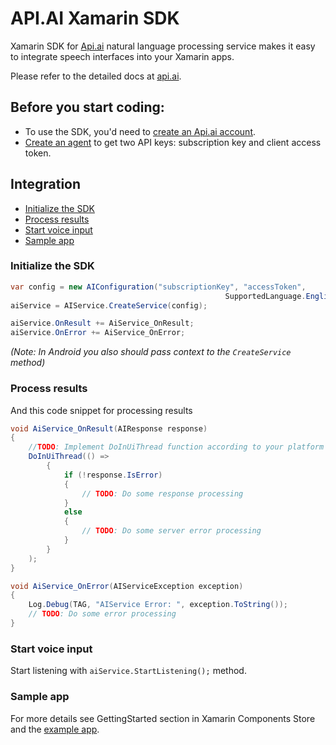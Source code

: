 # API.AI Xamarin SDK

Xamarin SDK for [Api.ai](http://api.ai) natural language processing service makes it easy to integrate speech interfaces into your Xamarin apps.

Please refer to the detailed docs at [api.ai](http://api.ai/docs/).

## <a name="pre-conditions"/> Before you start coding:
* To use the SDK, you'd need to [create an Api.ai account](https://console.api.ai/api-client/#/signup).
* [Create an agent](https://console.api.ai/api-client/#/newAgent) to get two API keys: subscription key and client access token.

## <a name="integration"/> Integration
* [Initialize the SDK](#initialize-sdk)
* [Process results](#process-results)
* [Start voice input](#start-voice-input)
* [Sample app](#sample-app)

### <a name="initialize-sdk">Initialize the SDK

```csharp
var config = new AIConfiguration("subscriptionKey", "accessToken", 
                                                SupportedLanguage.English);
aiService = AIService.CreateService(config);

aiService.OnResult += AiService_OnResult;
aiService.OnError += AiService_OnError;
```

_(Note: In Android you also should pass context to the `CreateService` method)_

### <a name="process-results" />Process results
And this code snippet for processing results

```csharp
void AiService_OnResult(AIResponse response)
{
    //TODO: Implement DoInUiThread function according to your platform
    DoInUiThread(() =>
        {
            if (!response.IsError)
            {
                // TODO: Do some response processing
            }
            else
            {
                // TODO: Do some server error processing
            }
        }
    );
}

void AiService_OnError(AIServiceException exception)
{
    Log.Debug(TAG, "AIService Error: ", exception.ToString());
    // TODO: Do some error processing
}
```

### <a name="start-voice-input" />Start voice input
Start listening with `aiService.StartListening();` method.

### <a name="sample-app" />Sample app
For more details see GettingStarted section in Xamarin Components Store and the [example app](https://github.com/api-ai/api-ai-xamarin-sample).
